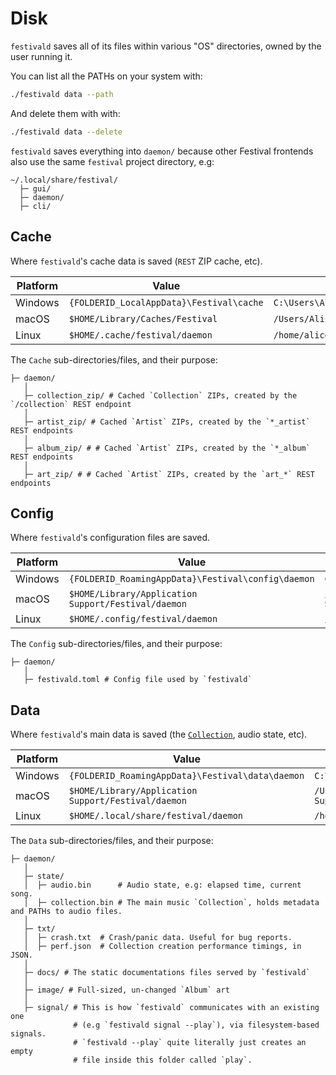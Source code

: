 # Disk
`festivald` saves all of its files within various "OS" directories, owned by the user running it.

You can list all the PATHs on your system with:
```bash
./festivald data --path
```

And delete them with with:
```bash
./festivald data --delete
```

`festivald` saves everything into `daemon/` because other Festival frontends also use the same `festival` project directory, e.g:
```
~/.local/share/festival/
  ├─ gui/
  ├─ daemon/
  ├─ cli/
```

## Cache
Where `festivald`'s cache data is saved (`REST` ZIP cache, etc).

| Platform | Value                                    | Example                                              |
|----------|------------------------------------------|------------------------------------------------------|
| Windows  | `{FOLDERID_LocalAppData}\Festival\cache` | `C:\Users\Alice\AppData\Local\Festival\daemon\cache` |
| macOS    | `$HOME/Library/Caches/Festival`          | `/Users/Alice/Library/Caches/Festival/daemon`        |
| Linux    | `$HOME/.cache/festival/daemon`           | `/home/alice/.cache/festival/daemon`                 |

The `Cache` sub-directories/files, and their purpose:
```plaintext
├─ daemon/
   │
   ├─ collection_zip/ # Cached `Collection` ZIPs, created by the `/collection` REST endpoint
   │
   ├─ artist_zip/ # Cached `Artist` ZIPs, created by the `*_artist` REST endpoints
   │
   ├─ album_zip/ # # Cached `Artist` ZIPs, created by the `*_album` REST endpoints
   │
   ├─ art_zip/ # # Cached `Artist` ZIPs, created by the `art_*` REST endpoints
```

## Config
Where `festivald`'s configuration files are saved.

| Platform | Value                                               | Example                                                    |
|----------|-----------------------------------------------------|------------------------------------------------------------|
| Windows  | `{FOLDERID_RoamingAppData}\Festival\config\daemon`  | `C:\Users\Alice\AppData\Roaming\Festival\config\daemon`    |
| macOS    | `$HOME/Library/Application Support/Festival/daemon` | `/Users/Alice/Library/Application Support/Festival/daemon` |
| Linux    | `$HOME/.config/festival/daemon`                     | `/home/alice/.config/festival/daemon`                      |

The `Config` sub-directories/files, and their purpose:
```plaintext
├─ daemon/
   │
   ├─ festivald.toml # Config file used by `festivald`
```

## Data
Where `festivald`'s main data is saved (the [`Collection`](common-objects/common-objects.md), audio state, etc).

| Platform | Value                                                                    | Example                                                 |
|----------|--------------------------------------------------------------------------|---------------------------------------------------------|
| Windows  | `{FOLDERID_RoamingAppData}\Festival\data\daemon`                         | `C:\Users\Alice\AppData\Roaming\Festival\data\daemon`      |
| macOS    | `$HOME/Library/Application Support/Festival/daemon`                      | `/Users/Alice/Library/Application Support/Festival/daemon` |
| Linux    | `$HOME/.local/share/festival/daemon`                                     | `/home/alice/.local/share/festival/daemon`                 |

The `Data` sub-directories/files, and their purpose:
```plaintext
├─ daemon/
   │
   ├─ state/
   │  ├─ audio.bin      # Audio state, e.g: elapsed time, current song.
   │  ├─ collection.bin # The main music `Collection`, holds metadata and PATHs to audio files.
   │
   ├─ txt/
   │  ├─ crash.txt  # Crash/panic data. Useful for bug reports.
   │  ├─ perf.json  # Collection creation performance timings, in JSON.
   │
   ├─ docs/ # The static documentations files served by `festivald`
   │
   ├─ image/ # Full-sized, un-changed `Album` art
   │
   ├─ signal/ # This is how `festivald` communicates with an existing one
              # (e.g `festivald signal --play`), via filesystem-based signals.
              # `festivald --play` quite literally just creates an empty
              # file inside this folder called `play`.
```
